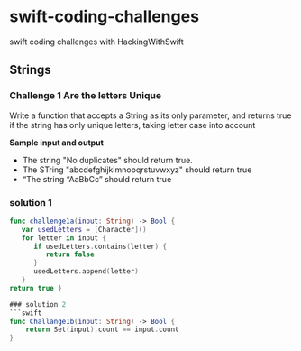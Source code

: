 # swift-coding-challenges
swift coding challenges with HackingWithSwift 

## Strings
### Challenge 1 Are the letters Unique
<p>Write a function that accepts a String as its only parameter, and returns true if the string has only unique letters, taking letter case into account</p>
<p><b>Sample input and output</b></p>
<ul>
  <li> The string "No duplicates" should return true.</li>
  <li> The STring "abcdefghijklmnopqrstuvwxyz" should return true</li>
  <li>“The string “AaBbCc” should return true</li>
</ul>

### solution 1 

```swift
func challenge1a(input: String) -> Bool {
   var usedLetters = [Character]()
   for letter in input {
      if usedLetters.contains(letter) {
         return false
      }
      usedLetters.append(letter)
   }
return true }

### solution 2 
```swift
func Challange1b(input: String) -> Bool {
    return Set(input).count == input.count
}

